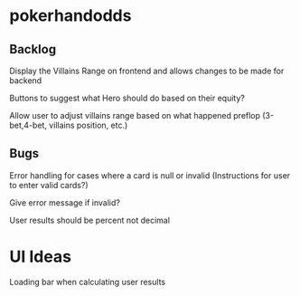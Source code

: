 # pokerhandodds

## Backlog
Display the Villains Range on frontend and allows changes to be made for backend

Buttons to suggest what Hero should do based on their equity?

Allow user to adjust villains range based on what happened preflop (3-bet,4-bet, villains position, etc.)



## Bugs
Error handling for cases where a card is null or invalid (Instructions for user to enter valid cards?)

  Give error message if invalid?
  
User results should be percent not decimal

# UI Ideas

Loading bar when calculating user results

